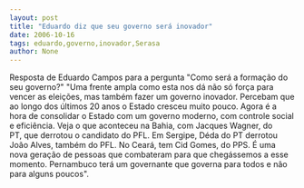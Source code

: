 ```yaml
---
layout: post
title: "Eduardo diz que seu governo será inovador"
date: 2006-10-16
tags: eduardo,governo,inovador,Serasa
author: None
---
```


Resposta de Eduardo Campos para a pergunta \"Como será a formação do seu governo?\"
\"Uma frente ampla como esta nos dá não só força para vencer as eleições, mas também fazer um governo inovador. Percebam que ao longo dos últimos 20 anos o Estado cresceu muito pouco. Agora é a hora de consolidar o Estado com um&nbsp;governo moderno, com controle social e eficiência.
Veja o que aconteceu na Bahia, com Jacques Wagner, do PT,&nbsp;que derrotou o candidato do PFL. Em Sergipe, Déda do PT derrotou João Alves, também do PFL. No Ceará,&nbsp;tem Cid Gomes, do PPS.&nbsp;É&nbsp;uma nova geração de pessoas que combateram para que chegássemos a esse momento. 
Pernambuco&nbsp;terá um governante que governa para todos e não para alguns poucos\". 